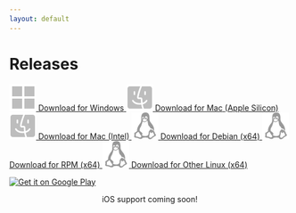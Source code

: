 ```yaml
---
layout: default
---
```


<main>
  <h1>Releases</h1>

  <a href="https://releases.fitedit.io/win-x64/FitEditSetup.exe" class="cta-button">
    <img src="assets/images/windows.svg" alt="Windows Icon">
    <span>Download for Windows</span>
  </a>

  <a href="https://releases.fitedit.io/osx-arm64/FitEdit.pkg" class="cta-button" title="For Apple M1, M2 CPUs or newer">
    <img src="assets/images/macos.svg" alt="macOS Icon">
    <span>Download for Mac</span>
    <span>(Apple Silicon)</span>
  </a>

  <a href="https://releases.fitedit.io/osx-x64/FitEdit.pkg" class="cta-button" title="For Intel Core CPUs">
    <img src="assets/images/macos.svg" alt="macOS Icon">
    <span>Download for Mac (Intel)</span>
  </a>

  <a href="https://releases.fitedit.io/linux-x64/FitEdit.4.0.1.linux-x64.deb" class="cta-button">
    <img src="assets/images/linux.svg" alt="Linux Icon">
    <span>Download for Debian (x64)</span>
  </a>

  <a href="https://releases.fitedit.io/linux-x64/FitEdit.4.0.1.linux-x64.rpm" class="cta-button">
    <img src="assets/images/linux.svg" alt="Linux Icon">
    <span>Download for RPM (x64)</span>
  </a>

  <a href="https://releases.fitedit.io/linux-x64/FitEdit.4.0.1.linux-x64.tar.gz" class="cta-button">
    <img src="assets/images/linux.svg" alt="Linux Icon">
    <span>Download for Other Linux (x64)</span>
  </a>

  <a href='https://play.google.com/store/apps/details?id=com.endurabyte.fitedit' class="appstore-button"><img alt='Get it on Google Play' src='https://play.google.com/intl/en_us/badges/static/images/badges/en_badge_web_generic.png'/></a>

  <p align="center">iOS support coming soon!</p>

</main>
